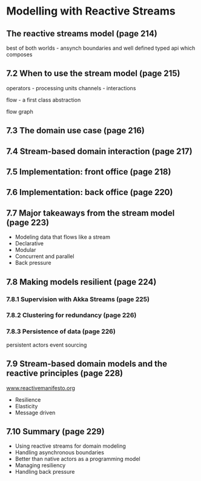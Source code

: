 # Modelling with Reactive Streams

## The reactive streams model (page 214)

best of both worlds - ansynch boundaries and well defined typed api which composes

## 7.2 When to use the stream model (page 215)

operators - processing units
channels - interactions

flow - a first class abstraction

flow graph

## 7.3 The domain use case (page 216)

## 7.4 Stream-based domain interaction (page 217)

## 7.5 Implementation: front office (page 218)

## 7.6 Implementation: back office (page 220)

## 7.7 Major takeaways from the stream model (page 223)

- Modeling data that flows like a stream
- Declarative
- Modular
- Concurrent and parallel
- Back pressure

## 7.8 Making models resilient (page 224)

### 7.8.1 Supervision with Akka Streams (page 225)

### 7.8.2 Clustering for redundancy (page 226)

### 7.8.3 Persistence of data (page 226)

persistent actors
event sourcing

## 7.9 Stream-based domain models and the reactive principles (page 228)

www.reactivemanifesto.org

- Resilience
- Elasticity
- Message driven

## 7.10 Summary (page 229)

- Using reactive streams for domain modeling
- Handling asynchronous boundaries
- Better than native actors as a programming model
- Managing resiliency
- Handling back pressure

